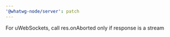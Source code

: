```yaml
---
'@whatwg-node/server': patch
---
```


For uWebSockets, call res.onAborted only if response is a stream
